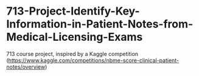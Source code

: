 # 713-Project-Identify-Key-Information-in-Patient-Notes-from-Medical-Licensing-Exams
713 course project, inspired by a Kaggle competition (https://www.kaggle.com/competitions/nbme-score-clinical-patient-notes/overview)
